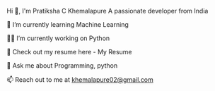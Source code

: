 Hi 👋, I'm Pratiksha C Khemalapure
A passionate developer from India 


🌱 I’m currently learning Machine Learning 

👨‍💻 I’m currently working on Python

📑 Check out my resume here - My Resume

💬 Ask me about Programming, python

📫 Reach out to me at khemalapure02@gmail.com

